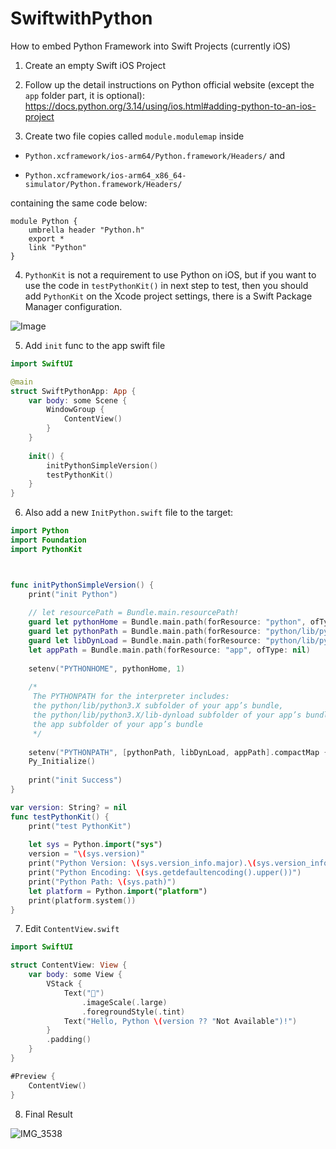 # SwiftwithPython

How to embed Python Framework into Swift Projects (currently iOS)

1. Create an empty Swift iOS Project

2. Follow up the detail instructions on Python official website (except the `app` folder part, it is optional):
https://docs.python.org/3.14/using/ios.html#adding-python-to-an-ios-project

3. Create two file copies called `module.modulemap` inside

- `Python.xcframework/ios-arm64/Python.framework/Headers/` and

- `Python.xcframework/ios-arm64_x86_64-simulator/Python.framework/Headers/`

containing the same code below:
```
module Python {
    umbrella header "Python.h"
    export *
    link "Python"
}
```

4. `PythonKit` is not a requirement to use Python on iOS, but if you want to use the code in `testPythonKit()` in next step to test, then you should add `PythonKit` on the Xcode project settings, there is a Swift Package Manager configuration.

![Image](https://github.com/user-attachments/assets/e25a1ea8-586e-48a1-904c-78798755f2fa)

5. Add `init` func to the app swift file
```Swift
import SwiftUI

@main
struct SwiftPythonApp: App {
    var body: some Scene {
        WindowGroup {
            ContentView()
        }
    }
    
    init() {
        initPythonSimpleVersion()
        testPythonKit()
    }
}
```

6. Also add a new `InitPython.swift` file to the target:

```Swift
import Python
import Foundation
import PythonKit



func initPythonSimpleVersion() {
    print("init Python")
    
    // let resourcePath = Bundle.main.resourcePath!
    guard let pythonHome = Bundle.main.path(forResource: "python", ofType: nil) else { return }
    guard let pythonPath = Bundle.main.path(forResource: "python/lib/python3.13", ofType: nil) else { return }
    guard let libDynLoad = Bundle.main.path(forResource: "python/lib/python3.13/lib-dynload", ofType: nil) else { return }
    let appPath = Bundle.main.path(forResource: "app", ofType: nil)
    
    setenv("PYTHONHOME", pythonHome, 1)
    
    /*
     The PYTHONPATH for the interpreter includes:
     the python/lib/python3.X subfolder of your app’s bundle,
     the python/lib/python3.X/lib-dynload subfolder of your app’s bundle, and
     the app subfolder of your app’s bundle
     */
    
    setenv("PYTHONPATH", [pythonPath, libDynLoad, appPath].compactMap { $0 }.joined(separator: ":"), 1)
    Py_Initialize()
    
    print("init Success")
}

var version: String? = nil
func testPythonKit() {
    print("test PythonKit")
    
    let sys = Python.import("sys")
    version = "\(sys.version)"
    print("Python Version: \(sys.version_info.major).\(sys.version_info.minor)")
    print("Python Encoding: \(sys.getdefaultencoding().upper())")
    print("Python Path: \(sys.path)")
    let platform = Python.import("platform")
    print(platform.system())
}
```

7. Edit `ContentView.swift`
```Swift
import SwiftUI

struct ContentView: View {
    var body: some View {
        VStack {
            Text("🐍")
                .imageScale(.large)
                .foregroundStyle(.tint)
            Text("Hello, Python \(version ?? "Not Available")!")
        }
        .padding()
    }
}

#Preview {
    ContentView()
}

```

8. Final Result

![IMG_3538](https://github.com/user-attachments/assets/b15acf70-8987-48b3-b21a-7fe6780d5e3b)
